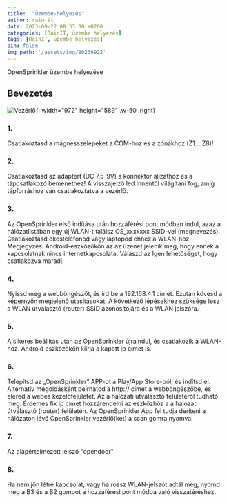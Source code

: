 ```yaml
---
title:  "Üzembe-helyezés"
author: rain-it
date: 2023-09-22 08:33:00 +0200
categories: [RainIT, üzembe helyezés]
tags: [RainIT, üzembe helyezés]
pin: false
img_path: '/assets/img/20230922'
---
```



OpenSprinkler üzembe helyezése

## Bevezetés

![Vezérlő](/controller.jpg){: width="972" height="589" .w-50 .right}
<h3> 1.</h3>  Csatlakoztasd a mágnesszelepeket a COM-hoz és a zónákhoz (Z1....Z8)!
<h3> 2.</h3>  Csatlakoztasd az adaptert (DC 7.5-9V) a konnektor aljzathoz és a tápcsatlakozó bemenethez! A visszajelző led innentől világítani fog, amíg tápforráshoz van csatlakoztatva a vezérlő.
<h3> 3.</h3>  Az OpenSprinkler első indítása után hozzáférési pont módban indul, azaz a hálózatlistában egy új WLAN-t találsz OS_xxxxxxx SSID-vel (megnevezés). Csatlakoztasd okostelefonod vagy laptopod ehhez a WLAN-hoz. Megjegyzés: Android-eszközökön az az üzenet jelenik meg, hogy ennek a kapcsolatnak nincs internetkapcsolata. Válaszd az Igen lehetőséget, hogy csatlakozva maradj.
<h3> 4.</h3>  Nyissd meg a webböngészőt, és írd be a 192.168.4.1 címet. Ezután kövesd a képernyőn megjelenő utasításokat. A következő lépésekhez szüksége lesz a WLAN útválasztó (router) SSID azonosítójára és a WLAN jelszóra.
<h3> 5.</h3>  A sikeres beállítás után az OpenSprinkler újraindul, és csatlakozik a WLAN-hoz. Android eszközökön kiírja a kapott ip címet is.
<h3> 6.</h3>  Telepítsd az „OpenSprinkler” APP-ot a Play/App Store-ból, és indítsd el.
Alternatív megoldásként beírhatod a http://<ipcím> címet a webböngészőbe, és eléred a webes kezelőfelületet.
Az <ipcím> a hálózati útválasztó felületéről tudható meg. Érdemes fix ip címet hozzárendelni az eszközhöz a a hálózati útválasztó (router) felületén.
Az OpenSprinkler App fel tudja deríteni a hálózaton lévő OpenSprinkler vezérlő(ket) a scan gomra nyomva.
<h3> 7.</h3>  Az alapértelmezett jelszó "opendoor"
<h3> 8.</h3>  Ha nem jön létre kapcsolat, vagy ha rossz WLAN-jelszót adtál meg, nyomd meg a B3 és a B2 gombot a hozzáférési pont módba való visszatéréshez.
